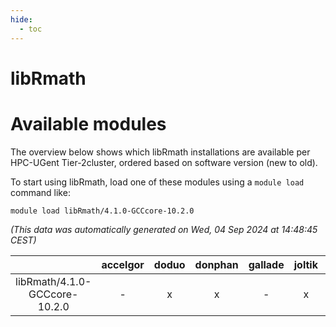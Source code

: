 ```yaml
---
hide:
  - toc
---
```


libRmath
========

# Available modules


The overview below shows which libRmath installations are available per HPC-UGent Tier-2cluster, ordered based on software version (new to old).

To start using libRmath, load one of these modules using a `module load` command like:

```shell
module load libRmath/4.1.0-GCCcore-10.2.0
```

*(This data was automatically generated on Wed, 04 Sep 2024 at 14:48:45 CEST)*  

| |accelgor|doduo|donphan|gallade|joltik|shinx|skitty|
| :---: | :---: | :---: | :---: | :---: | :---: | :---: | :---: |
|libRmath/4.1.0-GCCcore-10.2.0|-|x|x|-|x|-|x|
